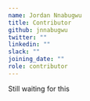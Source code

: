 ```yaml
---
name: Jordan Nnabugwu
title: Contributor
github: jnnabugwu
twitter: ""
linkedin: ""
slack: ""
joining_date: ""
role: contributor
---
```


Still waiting for this
